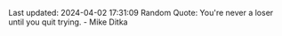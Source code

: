 Last updated: 2024-04-02 17:31:09
Random Quote: You're never a loser until you quit trying. - Mike Ditka